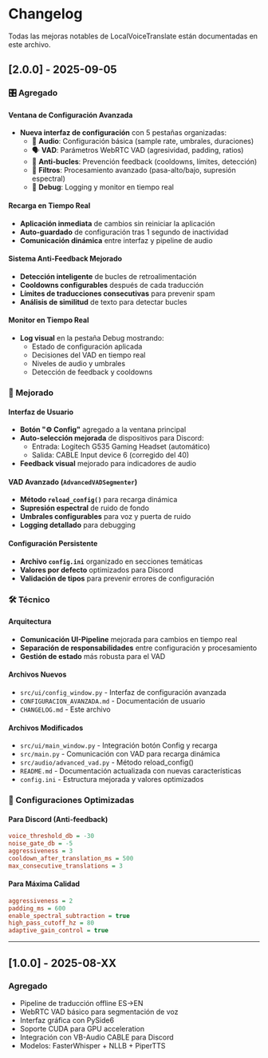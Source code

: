 # Changelog

Todas las mejoras notables de LocalVoiceTranslate están documentadas en este archivo.

## [2.0.0] - 2025-09-05

### 🎛️ Agregado

#### Ventana de Configuración Avanzada
- **Nueva interfaz de configuración** con 5 pestañas organizadas:
  - 🎤 **Audio**: Configuración básica (sample rate, umbrales, duraciones)
  - 🗣️ **VAD**: Parámetros WebRTC VAD (agresividad, padding, ratios)
  - 🔄 **Anti-bucles**: Prevención feedback (cooldowns, límites, detección)
  - 🔧 **Filtros**: Procesamiento avanzado (pasa-alto/bajo, supresión espectral)
  - 🐛 **Debug**: Logging y monitor en tiempo real

#### Recarga en Tiempo Real
- **Aplicación inmediata** de cambios sin reiniciar la aplicación
- **Auto-guardado** de configuración tras 1 segundo de inactividad
- **Comunicación dinámica** entre interfaz y pipeline de audio

#### Sistema Anti-Feedback Mejorado
- **Detección inteligente** de bucles de retroalimentación
- **Cooldowns configurables** después de cada traducción
- **Límites de traducciones consecutivas** para prevenir spam
- **Análisis de similitud** de texto para detectar bucles

#### Monitor en Tiempo Real
- **Log visual** en la pestaña Debug mostrando:
  - Estado de configuración aplicada
  - Decisiones del VAD en tiempo real
  - Niveles de audio y umbrales
  - Detección de feedback y cooldowns

### 🔧 Mejorado

#### Interfaz de Usuario
- **Botón "⚙️ Config"** agregado a la ventana principal
- **Auto-selección mejorada** de dispositivos para Discord:
  - Entrada: Logitech G535 Gaming Headset (automático)
  - Salida: CABLE Input device 6 (corregido del 40)
- **Feedback visual** mejorado para indicadores de audio

#### VAD Avanzado (`AdvancedVADSegmenter`)
- **Método `reload_config()`** para recarga dinámica
- **Supresión espectral** de ruido de fondo
- **Umbrales configurables** para voz y puerta de ruido
- **Logging detallado** para debugging

#### Configuración Persistente
- **Archivo `config.ini`** organizado en secciones temáticas
- **Valores por defecto** optimizados para Discord
- **Validación de tipos** para prevenir errores de configuración

### 🛠️ Técnico

#### Arquitectura
- **Comunicación UI-Pipeline** mejorada para cambios en tiempo real
- **Separación de responsabilidades** entre configuración y procesamiento
- **Gestión de estado** más robusta para el VAD

#### Archivos Nuevos
- `src/ui/config_window.py` - Interfaz de configuración avanzada
- `CONFIGURACION_AVANZADA.md` - Documentación de usuario
- `CHANGELOG.md` - Este archivo

#### Archivos Modificados
- `src/ui/main_window.py` - Integración botón Config y recarga
- `src/main.py` - Comunicación con VAD para recarga dinámica
- `src/audio/advanced_vad.py` - Método reload_config()
- `README.md` - Documentación actualizada con nuevas características
- `config.ini` - Estructura mejorada y valores optimizados

### 🎯 Configuraciones Optimizadas

#### Para Discord (Anti-feedback)
```ini
voice_threshold_db = -30
noise_gate_db = -5
aggressiveness = 3
cooldown_after_translation_ms = 500
max_consecutive_translations = 3
```

#### Para Máxima Calidad
```ini
aggressiveness = 2
padding_ms = 600
enable_spectral_subtraction = true
high_pass_cutoff_hz = 80
adaptive_gain_control = true
```

---

## [1.0.0] - 2025-08-XX

### Agregado
- Pipeline de traducción offline ES→EN
- WebRTC VAD básico para segmentación de voz
- Interfaz gráfica con PySide6
- Soporte CUDA para GPU acceleration
- Integración con VB-Audio CABLE para Discord
- Modelos: FasterWhisper + NLLB + PiperTTS
